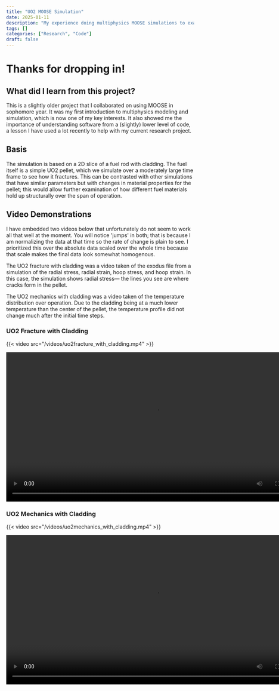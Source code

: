```yaml
---
title: "UO2 MOOSE Simulation"
date: 2025-01-11
description: "My experience doing multiphysics MOOSE simulations to examine stress, fracturing, and temperature during operation."
tags: []
categories: ["Research", "Code"]
draft: false
---
```


# Thanks for dropping in!

## What did I learn from this project?

This is a slightly older project that I collaborated on using MOOSE in sophomore year. It was my first introduction to multiphysics modeling and simulation, which is now one of my key interests. It also showed me the importance of understanding software from a (slightly) lower level of code, a lesson I have used a lot recently to help with my current research project.

## Basis

The simulation is based on a 2D slice of a fuel rod with cladding. The fuel itself is a simple UO2 pellet, which we simulate over a moderately large time frame to see how it fractures. This can be contrasted with other simulations that have similar parameters but with changes in material properties for the pellet; this would allow further examination of how different fuel materials hold up structurally over the span of operation.

## Video Demonstrations

I have embedded two videos below that unfortunately do not seem to work all that well at the moment. You will notice 'jumps' in both; that is because I am normalizing the data at that time so the rate of change is plain to see. I prioritized this over the absolute data scaled over the whole time because that scale makes the final data look somewhat homogenous.

The UO2 fracture with cladding was a video taken of the exodus file from a simulation of the radial stress, radial strain, hoop stress, and hoop strain. In this case, the simulation shows radial stress— the lines you see are where cracks form in the pellet.

The UO2 mechanics with cladding was a video taken of the temperature distribution over operation. Due to the cladding being at a much lower temperature than the center of the pellet, the temperature profile did not change much after the initial time steps.

### UO2 Fracture with Cladding

{{< video src="/videos/uo2fracture_with_cladding.mp4" >}}

<video controls width="800">
  <source src="/videos/uo2fracture_with_cladding.mp4" type="video/mp4">
  Your browser does not support the video tag.
</video>

### UO2 Mechanics with Cladding

{{< video src="/videos/uo2mechanics_with_cladding.mp4" >}}

<video controls width="800">
  <source src="/videos/uo2mechanics_with_cladding.mp4" type="video/mp4">
  Your browser does not support the video tag.
</video>